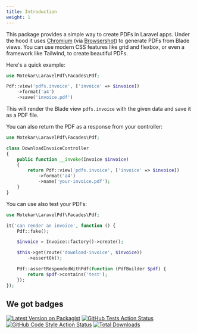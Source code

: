 ```yaml
---
title: Introduction
weight: 1
---
```


This package provides a simple way to create PDFs in Laravel apps. Under the hood it uses [Chromium](https://www.chromium.org/chromium-projects/) (via [Browsershot](https://spatie.be/docs/browsershot)) to generate PDFs from Blade views. You can use modern CSS features like grid and flexbox, or even a framework like Tailwind, to create beautiful PDFs.

Here's a quick example:

```php
use Motekar\LaravelPdf\Facades\Pdf;

Pdf::view('pdfs.invoice', ['invoice' => $invoice])
    ->format('a4')
    ->save('invoice.pdf')
```

This will render the Blade view `pdfs.invoice` with the given data and save it as a PDF file.

You can also return the PDF as a response from your controller:

```php
use Motekar\LaravelPdf\Facades\Pdf;

class DownloadInvoiceController
{
    public function __invoke(Invoice $invoice)
    {
        return Pdf::view('pdfs.invoice', ['invoice' => $invoice])
            ->format('a4')
            ->name('your-invoice.pdf');
    }
}
```

You can use also test your PDFs:

```php
use Motekar\LaravelPdf\Facades\Pdf;

it('can render an invoice', function () {
    Pdf::fake();

    $invoice = Invoice::factory()->create();

    $this->get(route('download-invoice', $invoice))
        ->assertOk();

    Pdf::assertRespondedWithPdf(function (PdfBuilder $pdf) {
        return $pdf->contains('test');
    });
});
```

## We got badges

[![Latest Version on Packagist](https://img.shields.io/packagist/v/motekar/laravel-pdf.svg?style=flat-square)](https://packagist.org/packages/motekar/laravel-pdf)
[![GitHub Tests Action Status](https://img.shields.io/github/actions/workflow/status/motekar/laravel-pdf/run-tests.yml?branch=main&label=tests&style=flat-square)](https://github.com/motekar/laravel-pdf/actions?query=workflow%3Arun-tests+branch%3Amain)
[![GitHub Code Style Action Status](https://img.shields.io/github/actions/workflow/status/motekar/laravel-pdf/fix-php-code-style-issues.yml?branch=main&label=code%20style&style=flat-square)](https://github.com/motekar/laravel-pdf/actions?query=workflow%3A"Fix+PHP+code+style+issues"+branch%3Amain)
[![Total Downloads](https://img.shields.io/packagist/dt/motekar/laravel-pdf.svg?style=flat-square)](https://packagist.org/packages/motekar/laravel-pdf)
